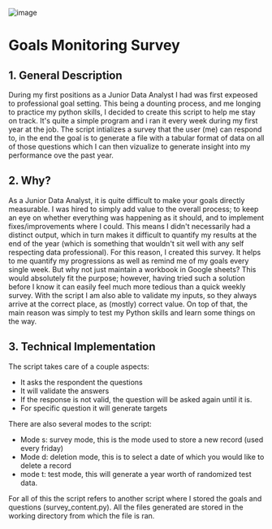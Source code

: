 ![image](https://user-images.githubusercontent.com/72451027/153507110-d1f1b218-6353-4cc9-a3c3-08f732d28267.png)
# Goals Monitoring Survey

## 1. General Description
During my first positions as a Junior Data Analyst I had was first expeosed to professional goal setting. This being a dounting process, and me longing to practice my python skills, I decided to create this script to help me stay on track. It's quite a simple program and i ran it every week during my first year at the job. The script intializes a survey that the user (me) can respond to, in the end the goal is to generate a file with a tabular format of data on all of those questions which I can then vizualize to generate insight into my performance ove the past year.
## 2. Why?
As a Junior Data Analyst, it is quite difficult to make your goals directly measurable. I was hired to simply add value to the overall process; to keep an eye on whether everything was happening as it should, and to implement fixes/improvements where I could. This means I didn't necessarily had a distinct output, which in turn makes it difficult to quantify my results at the end of the year (which is something that wouldn't sit well with any self respecting data professional). For this reason, I created this survey. It helps to me quantify my progressions as well as remind me of my goals every single week.
But why not just maintain a workbook in Google sheets?
This would absolutely fit the purpose; however, having tried such a solution before I know it can easily feel much more tedious than a quick weekly survey. With the script I am also able to validate my inputs, so they always arrive at the correct place, as (mostly) correct value. On top of that, the main reason was simply to test my Python skills and learn some things on the way.
## 3. Technical Implementation
The script takes care of a couple aspects:
- It asks the respondent the questions
- It will validate the answers
- If the response is not valid, the question will be asked again until it is.
- For specific question it will generate targets

There are also several modes to the script:
- Mode s: survey mode, this is the mode used to store a new record (used every friday)
- Mode d: deletion mode, this is to select a date of which you would like to delete a record
- mode t: test mode, this will generate a year worth of randomized test data.

For all of this the script refers to another script where I stored the goals and questions (survey_content.py). All the files generated are stored in the working directory from which the file is ran.
